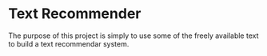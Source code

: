 # Text Recommender
The purpose of this project is simply to use some of the freely available text to build a text recommendar system. 